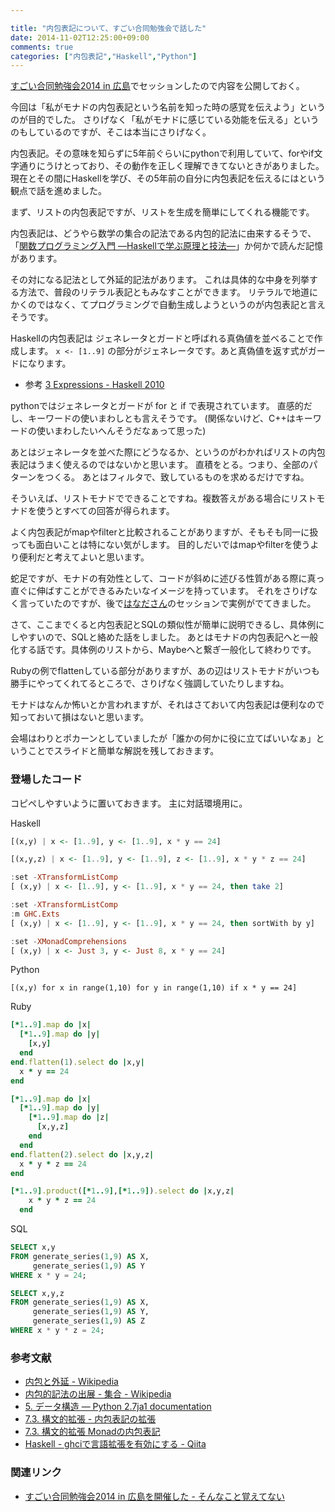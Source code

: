 ```yaml
---

title: "内包表記について、すごい合同勉強会で話した"
date: 2014-11-02T12:25:00+09:00
comments: true
categories: ["内包表記","Haskell","Python"]
---
```


[すごい合同勉強会2014 in 広島](https://github.com/LTDD/Sessions/wiki/%E3%81%99%E3%81%94%E3%81%84%E5%90%88%E5%90%8C%E5%8B%89%E5%BC%B7%E4%BC%9A)でセッションしたので内容を公開しておく。

今回は「私がモナドの内包表記という名前を知った時の感覚を伝えよう」というのが目的でした。
さりげなく「私がモナドに感じている効能を伝える」というのもしているのですが、そこは本当にさりげなく。

<script async class="speakerdeck-embed" data-id="7cb24810446c0132e04e4e24d1028d6d" data-ratio="1.33333333333333" src="//speakerdeck.com/assets/embed.js"></script>

内包表記。その意味を知らずに5年前ぐらいにpythonで利用していて、forやif文字通りにうけとっており、その動作を正しく理解できてないときがありました。
現在とその間にHaskellを学び、その5年前の自分に内包表記を伝えるにはという観点で話を進めました。

まず、リストの内包表記ですが、リストを生成を簡単にしてくれる機能です。

内包表記は、どうやら数学の集合の記法である内包的記法に由来するそうで、「[関数プログラミング入門 ―Haskellで学ぶ原理と技法―](http://www.amazon.co.jp/gp/product/427406896X/ref=as_li_ss_tl?ie=UTF8&camp=247&creative=7399&creativeASIN=427406896X&linkCode=as2&tag=eiel-22)」か何かで読んだ記憶があります。

その対になる記法として外延的記法があります。
これは具体的な中身を列挙する方法で、普段のリテラル表記ともみなすことができます。
リテラルで地道にかくのではなく、てプログラミングで自動生成しようというのが内包表記と言えそうです。

Haskellの内包表記は ジェネレータとガードと呼ばれる真偽値を並べることで作成します。
`x <- [1..9]` の部分がジェネレータです。あと真偽値を返す式がガードになります。

* 参考 [3 Expressions - Haskell 2010](https://www.haskell.org/onlinereport/haskell2010/haskellch3.html#x8-420003.11)

pythonではジェネレータとガードが for と if で表現されています。
直感的だし、キーワードの使いまわしとも言えそうです。
(関係ないけど、C++はキーワードの使いまわしたいへんそうだなぁって思った)

あとはジェネレータを並べた際にどうなるか、というのがわかればリストの内包表記はうまく使えるのではないかと思います。
直積をとる。つまり、全部のパターンをつくる。
あとはフィルタで、致しているものを求めるだけですね。

そういえば、リストモナドでできることですね。複数答えがある場合にリストモナドを使うとすべての回答が得られます。

よく内包表記がmapやfilterと比較されることがありますが、そもそも同一に扱っても面白いことは特にない気がします。
目的しだいではmapやfilterを使うより便利だと考えてよいと思います。

蛇足ですが、モナドの有効性として、コードが斜めに述びる性質がある際に真っ直ぐに伸ばすことができるみたいなイメージを持っています。
それをさりげなく言っていたのですが、後で[はなださん](https://twitter.com/nobkz)のセッションで実例がでてきました。

さて、ここまでくると内包表記とSQLの類似性が簡単に説明できるし、具体例にしやすいので、SQLと絡めた話をしました。
あとはモナドの内包表記へと一般化する話です。具体例のリストから、Maybeへと繋ぎ一般化して終わりです。

Rubyの例でflattenしている部分がありますが、あの辺はリストモナドがいつも勝手にやってくれてるところで、さりげなく強調していたりしますね。

モナドはなんか怖いとか言われますが、それはさておいて内包表記は便利なので知っておいて損はないと思います。

会場はわりとポカーンとしていましたが「誰かの何かに役に立てばいいなぁ」ということでスライドと簡単な解説を残しておきます。

### 登場したコード

コピペしやすいように置いておきます。
主に対話環境用に。

Haskell

```haskell
[(x,y) | x <- [1..9], y <- [1..9], x * y == 24]
```

```haskell
[(x,y,z) | x <- [1..9], y <- [1..9], z <- [1..9], x * y * z == 24]
```

```Haskell
:set -XTransformListComp
[ (x,y) | x <- [1..9], y <- [1..9], x * y == 24, then take 2]
```

```haskell
:set -XTransformListComp
:m GHC.Exts
[ (x,y) | x <- [1..9], y <- [1..9], x * y == 24, then sortWith by y]
```

```haskell
:set -XMonadComprehensions
[ (x,y) | x <- Just 3, y <- Just 8, x * y == 24]
```

Python

```
[(x,y) for x in range(1,10) for y in range(1,10) if x * y == 24]
```

Ruby

```ruby
[*1..9].map do |x|
  [*1..9].map do |y|
    [x,y]
  end
end.flatten(1).select do |x,y|
  x * y == 24
end
```

```ruby
[*1..9].map do |x|
  [*1..9].map do |y|
    [*1..9].map do |z|
      [x,y,z]
    end
  end
end.flatten(2).select do |x,y,z|
  x * y * z == 24
end
```

```ruby
[*1..9].product([*1..9],[*1..9]).select do |x,y,z|
    x * y * z == 24
  end
```

SQL

```sql
SELECT x,y
FROM generate_series(1,9) AS X,
     generate_series(1,9) AS Y
WHERE x * y = 24;
```

```sql
SELECT x,y,z
FROM generate_series(1,9) AS X,
     generate_series(1,9) AS Y,
     generate_series(1,9) AS Z
WHERE x * y * z = 24;
```


### 参考文献

* [内包と外延 - Wikipedia](http://ja.wikipedia.org/wiki/%E5%86%85%E5%8C%85%E3%81%A8%E5%A4%96%E5%BB%B6)
* [内包的記法の出展 - 集合 - Wikipedia](http://ja.wikipedia.org/wiki/%E9%9B%86%E5%90%88)
* [5. データ構造 — Python 2.7ja1 documentation](http://docs.python.jp/2/tutorial/datastructures.html#id6)
* [7.3. 構文的拡張 - 内包表記の拡張](http://www.kotha.net/ghcguide_ja/7.6.2/syntax-extns.html#generalised-list-comprehensions)
* [7.3. 構文的拡張 Monadの内包表記](http://www.kotha.net/ghcguide_ja/7.6.2/syntax-extns.html#monad-comprehensions)
* [Haskell - ghciで言語拡張を有効にする - Qiita](http://qiita.com/uduki845/items/d60dc51ad3a26b9ab430)

### 関連リンク

* [すごい合同勉強会2014 in 広島を開催した - そんなこと覚えてない](blog/2014/11/02/great-study-2014/)

